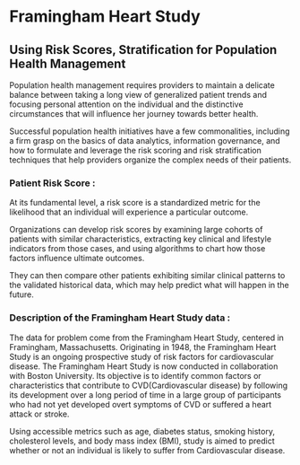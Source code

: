 # Framingham Heart Study

## Using Risk Scores, Stratification for Population Health Management

Population health management requires providers to maintain a delicate balance between taking a long view of generalized patient trends and focusing personal attention on the individual and the distinctive circumstances that will influence her journey towards better health.

Successful population health initiatives have a few commonalities, including a firm grasp on the basics of data analytics, information governance, and how to formulate and leverage the risk scoring and risk stratification techniques that help providers organize the complex needs of their patients.

### Patient Risk Score :
At its fundamental level, a risk score is a standardized metric for the likelihood that an individual will experience a particular outcome.

Organizations can develop risk scores by examining large cohorts of patients with similar characteristics, extracting key clinical and lifestyle indicators from those cases, and using algorithms to chart how those factors influence ultimate outcomes. 

They can then compare other patients exhibiting similar clinical patterns to the validated historical data, which may help predict what will happen in the future.

### Description of the Framingham Heart Study data :

The data for problem come from the Framingham Heart Study, centered in Framingham, Massachusetts. Originating in 1948, the Framingham Heart Study is an ongoing prospective study of risk factors for cardiovascular disease. The Framingham Heart Study is now conducted in collaboration with Boston University. Its objective is to identify common factors or characteristics that contribute to CVD(Cardiovascular disease) by following its development over a long period of time in a large group of participants who had not yet developed overt symptoms of CVD or suffered a heart attack or stroke.

Using accessible metrics such as age, diabetes status, smoking history, cholesterol levels, and body mass index (BMI), study is aimed to predict whether or not an individual is likely to suffer from Cardiovascular disease.

